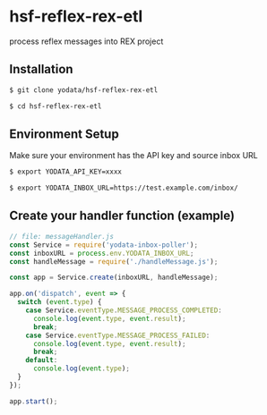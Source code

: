 # hsf-reflex-rex-etl
process reflex messages into REX project

## Installation

```bash
$ git clone yodata/hsf-reflex-rex-etl

$ cd hsf-reflex-rex-etl
```

## Environment Setup

Make sure your environment has the API key and source inbox URL

```bash
$ export YODATA_API_KEY=xxxx

$ export YODATA_INBOX_URL=https://test.example.com/inbox/
```

## Create your handler function (example)

```js
// file: messageHandler.js
const Service = require('yodata-inbox-poller');
const inboxURL = process.env.YODATA_INBOX_URL;
const handleMessage = require('./handleMessage.js');

const app = Service.create(inboxURL, handleMessage);

app.on('dispatch', event => {
  switch (event.type) {
    case Service.eventType.MESSAGE_PROCESS_COMPLETED:
      console.log(event.type, event.result);
      break;
    case Service.eventType.MESSAGE_PROCESS_FAILED:
      console.log(event.type, event.result);
      break;
    default:
      console.log(event.type);
  }
});

app.start();
```